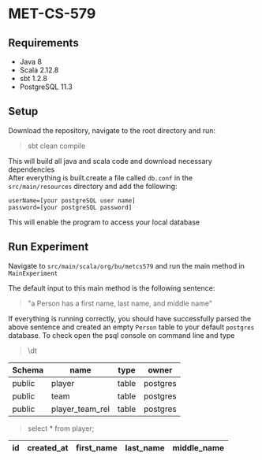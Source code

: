 # MET-CS-579

## Requirements 
- Java 8
- Scala 2.12.8
- sbt 1.2.8 
- PostgreSQL 11.3  

## Setup 

Download the repository, navigate to the root directory and run:  
>  sbt clean compile 

This will build all java and scala code and download necessary dependencies\
After everything is built.create a file called `db.conf` in the `src/main/resources` directory and add the following: 
```
userName=[your postgreSQL user name]
password=[your postgreSQL password] 
``` 
This will enable the program to access your local database


## Run Experiment 

Navigate to `src/main/scala/org/bu/metcs579` and run the main method in `MainExperiment`

The default input to this main method is the following sentence: 

> "a Person has a first name, last name, and middle name"

If everything is running correctly, you should have successfully parsed the above sentence 
and created an empty `Person` table to your default `postgres` database. 
To check open the psql console on command line and type 

> \dt


| Schema  |      name       | type  |  owner   |
| ------- | --------------- | ----- | -------- |
| public  |     player      | table | postgres |
| public  |      team       | table | postgres |
| public  | player_team_rel | table | postgres |

> select * from player; 

| id  | created_at | first_name| last_name | middle_name |
| --- | ---------- | --------- | --------- | ----------- |
